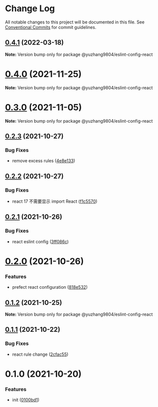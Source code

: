 # Change Log

All notable changes to this project will be documented in this file.
See [Conventional Commits](https://conventionalcommits.org) for commit guidelines.

## [0.4.1](https://github.com/yuzhang9804/eslint-config/compare/v0.4.0...v0.4.1) (2022-03-18)

**Note:** Version bump only for package @yuzhang9804/eslint-config-react





# [0.4.0](https://github.com/yuzhang9804/eslint-config/compare/v0.3.1...v0.4.0) (2021-11-25)

**Note:** Version bump only for package @yuzhang9804/eslint-config-react





# [0.3.0](https://github.com/yuzhang9804/eslint-config/compare/v0.2.3...v0.3.0) (2021-11-05)

**Note:** Version bump only for package @yuzhang9804/eslint-config-react





## [0.2.3](https://github.com/yuzhang9804/eslint-config/compare/v0.2.2...v0.2.3) (2021-10-27)


### Bug Fixes

* remove excess rules ([4e8e133](https://github.com/yuzhang9804/eslint-config/commit/4e8e133db3f1f597a43774c611e0ebd53a564c97))





## [0.2.2](https://github.com/yuzhang9804/eslint-config/compare/v0.2.1...v0.2.2) (2021-10-27)


### Bug Fixes

* react 17 不需要显示 import React ([f1c5570](https://github.com/yuzhang9804/eslint-config/commit/f1c5570fc84c83489cece2518b03ac1b62992c02))





## [0.2.1](https://github.com/yuzhang9804/eslint-config/compare/v0.2.0...v0.2.1) (2021-10-26)


### Bug Fixes

* react eslint config ([3ff086c](https://github.com/yuzhang9804/eslint-config/commit/3ff086cc30148920cf6b55e5742cd52f58f18b08))





# [0.2.0](https://github.com/yuzhang9804/eslint-config/compare/v0.1.2...v0.2.0) (2021-10-26)


### Features

* prefect react configuration ([818e532](https://github.com/yuzhang9804/eslint-config/commit/818e532408a2f30b01ec81751a04cdbfa066a496))





## [0.1.2](https://github.com/yuzhang9804/eslint-config/compare/v0.1.1...v0.1.2) (2021-10-25)

**Note:** Version bump only for package @yuzhang9804/eslint-config-react





## [0.1.1](https://github.com/yuzhang9804/eslint-config/compare/v0.1.0...v0.1.1) (2021-10-22)


### Bug Fixes

* react rule change ([2cfac55](https://github.com/yuzhang9804/eslint-config/commit/2cfac55c0def5d6e5cb3727af4b57dc10ed05a07))





# 0.1.0 (2021-10-20)


### Features

* init ([0100bd1](https://github.com/yuzhang9804/eslint-config/commit/0100bd12d58392ff95bb2f4b668cefd46600b6c4))
